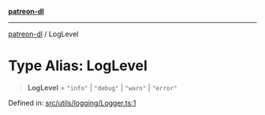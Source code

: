 [**patreon-dl**](../README.md)

***

[patreon-dl](../README.md) / LogLevel

# Type Alias: LogLevel

> **LogLevel** = `"info"` \| `"debug"` \| `"warn"` \| `"error"`

Defined in: [src/utils/logging/Logger.ts:1](https://github.com/patrickkfkan/patreon-dl/blob/4dbe5b7f9bc86c654049194392d94f0aeefc44c0/src/utils/logging/Logger.ts#L1)

